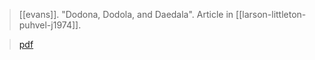 > [[evans]]. "Dodona, Dodola, and Daedala". Article in [[larson-littleton-puhvel-j1974]].

> [pdf](a/evans1974.pdf)
